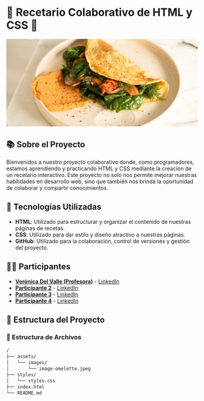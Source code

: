 # 🌟 Recetario Colaborativo de HTML y CSS 🍳

![Recetario](./assets/images/image-omelette.jpeg)

## 📚 Sobre el Proyecto

Bienvenidos a nuestro proyecto colaborativo donde, como programadores, estamos aprendiendo y practicando HTML y CSS mediante la creación de un recetario interactivo. Este proyecto no solo nos permite mejorar nuestras habilidades en desarrollo web, sino que también nos brinda la oportunidad de colaborar y compartir conocimientos.

## 🚀 Tecnologías Utilizadas

- **HTML**: Utilizado para estructurar y organizar el contenido de nuestras páginas de recetas.
- **CSS**: Utilizado para dar estilo y diseño atractivo a nuestras páginas.
- **GitHub**: Utilizado para la colaboración, control de versiones y gestión del proyecto.

## 👩‍💻 Participantes

- **[Verónica Del Valle (Profesora)](https://github.com/veronicadelvalle)** - [LinkedIn](https://www.linkedin.com/in/usuario1/)
- **[Participante 2](https://github.com/usuario2)** - [LinkedIn](https://www.linkedin.com/in/usuario2/)
- **[Participante 3](https://github.com/usuario3)** - [LinkedIn](https://www.linkedin.com/in/usuario3/)
- **[Participante 4](https://github.com/usuario4)** - [LinkedIn](https://www.linkedin.com/in/usuario4/)

## 🎨 Estructura del Proyecto

### 📂 Estructura de Archivos

```plaintext
/
├── assets/
│   └── images/
│       └── image-omelette.jpeg
├── styles/
│   └── styles.css
├── index.html
└── README.md
